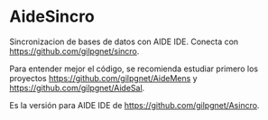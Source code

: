 # AideSincro
Sincronizacion de bases de datos con AIDE IDE. Conecta con https://github.com/gilpgnet/sincro.

Para entender mejor el código, se recomienda estudiar primero los proyectos https://github.com/gilpgnet/AideMens
y https://github.com/gilpgnet/AideSal.

Es la versión para AIDE IDE de https://github.com/gilpgnet/Asincro.
